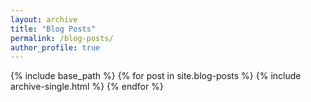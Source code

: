 ```yaml
---
layout: archive
title: "Blog Posts"
permalink: /blog-posts/
author_profile: true
---
```


{% include base_path %}
{% for post in site.blog-posts %}
  {% include archive-single.html %}
{% endfor %}